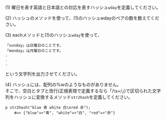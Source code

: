(1) 曜日を表す英語と日本語との対応を表すハッシュ`wday`を定義してください。

(2) ハッシュのメソッドを使って、(1)のハッシュwdayのペアの数を数えてください。

(3) eachメソッドと(1)のハッシュ`wday`を使って、  

```
「sunday」は日曜日のことです。
「monday」は月曜日のことです。
.
.
.
```
という文字列を出力させてください。

(4) ハッシュには、配列の%wのようなものがありません。  
そこで、空白とタブと改行(正規表現で定義するなら「/\s+/」)で区切られた文字列をハッシュに変換するメソッド`str2hash`を定義してください。  
```
p str2hash("blue 青 white 白\nred 赤");
    #=> {"blue"=>"青", "white"=>"白", "red"=>"赤"}
```
